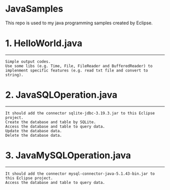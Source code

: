 # JavaSamples
This repo is used to my java programming samples created by Eclipse.
 
# 1. HelloWorld.java
---------------------------------
    Simple output codes.
    Use some libs (e.g. Time, File, FileReader and BufferedReader) to implenment specific features (e.g. read txt file and convert to string).

# 2. JavaSQLOperation.java
---------------------------------
    It should add the connector sqlite-jdbc-3.19.3.jar to this Eclipse project.
    Create the database and table by SQLite.
    Access the database and table to query data.
    Update the database data.
    Delete the database data.

# 3. JavaMySQLOperation.java
---------------------------------
    It should add the connector mysql-connector-java-5.1.43-bin.jar to this Eclipse project. 
    Access the database and table to query data.
